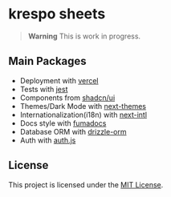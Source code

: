 # krespo sheets

> **Warning**
> This is work in progress.

## Main Packages

- Deployment with [vercel](https://vercel.com/)
- Tests with [jest](https://github.com/jestjs/jest)
- Components from [shadcn/ui](https://github.com/shadcn-ui/ui)
- Themes/Dark Mode with [next-themes](https://github.com/pacocoursey/next-themes)
- Internationalization(i18n) with [next-intl](https://github.com/amannn/next-intl)
- Docs style with [fumadocs](https://github.com/fuma-nama/fumadocs)
- Database ORM with [drizzle-orm](https://github.com/drizzle-team/drizzle-orm)
- Auth with [auth.js](https://github.com/nextauthjs/next-auth)

## License

This project is licensed under the [MIT License](https://github.com/adrianoaraujods/krespo-sheets/blob/main/LICENSE.md).
